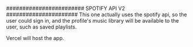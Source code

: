 ########################
SPOTIFY API V2
######################
This one actually uses the spotify api,
so the user could sign in, and the profile's music library will be available to the user, such as saved playlists.

Vercel will host the app.
